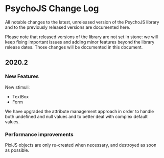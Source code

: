 # PsychoJS Change Log
All notable changes to the latest, unreleased version of the PsychoJS library and to the previously released versions are documented here.

Please note that released versions of the library are not set in stone: we will keep fixing important issues and adding minor features beyond the library release dates. Those changes will be documented in this document.

## 2020.2

### New Features

New stimuli:
- TextBox
- Form

We have upgraded the attribute management approach in order to handle both undefined and null values and to better deal with complex default values.


### Performance improvements
PixiJS objects are only re-created when necessary, and destroyed as soon as possible.
